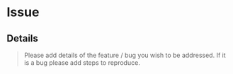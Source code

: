 # Issue

## Details

> Please add details of the feature / bug you wish to be addressed. If it is a bug please add steps to reproduce.

